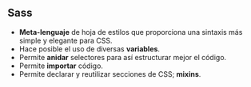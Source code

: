 
## Sass

- **Meta-lenguaje** de hoja de estilos que proporciona una sintaxis más simple y elegante para CSS.
- Hace posible el uso de diversas **variables**.
- Permite **anidar** selectores para así estructurar mejor el código.
- Permite **importar** código.
- Permite declarar y reutilizar secciones de CSS; **mixins**.
